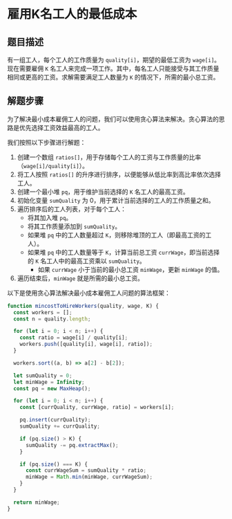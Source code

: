 # 雇用K名工人的最低成本

## 题目描述

有一组工人，每个工人的工作质量为 `quality[i]`，期望的最低工资为 `wage[i]`。现在需要雇佣 `K` 名工人来完成一项工作。其中，每名工人只能接受与其工作质量相同或更高的工资。求解需要满足工人数量为 `K` 的情况下，所需的最小总工资。

## 解题步骤

为了解决最小成本雇佣工人的问题，我们可以使用贪心算法来解决。贪心算法的思路是优先选择工资效益最高的工人。

我们按照以下步骤进行解题：

1. 创建一个数组 `ratios[]`，用于存储每个工人的工资与工作质量的比率（`wage[i]/quality[i]`）。
2. 将工人按照 `ratios[]` 的升序进行排序，以便能够从低比率到高比率依次选择工人。
3. 创建一个最小堆 `pq`，用于维护当前选择的 `K` 名工人的最高工资。
4. 初始化变量 `sumQuality` 为 0，用于累计当前选择的工人的工作质量之和。
5. 遍历排序后的工人列表，对于每个工人：
   - 将其加入堆 `pq`。
   - 将其工作质量添加到 `sumQuality`。
   - 如果堆 `pq` 中的工人数量超过 `K`，则移除堆顶的工人（即最高工资的工人）。
   - 如果堆 `pq` 中的工人数量等于 `K`，计算当前总工资 `currWage`，即当前选择的 `K` 名工人中的最高工资乘以 `sumQuality`。
     - 如果 `currWage` 小于当前的最小总工资 `minWage`，更新 `minWage` 的值。
6. 遍历结束后，`minWage` 就是所需的最小总工资。

以下是使用贪心算法解决最小成本雇佣工人问题的算法框架：

```javascript
function mincostToHireWorkers(quality, wage, K) {
  const workers = [];
  const n = quality.length;

  for (let i = 0; i < n; i++) {
    const ratio = wage[i] / quality[i];
    workers.push([quality[i], wage[i], ratio]);
  }

  workers.sort((a, b) => a[2] - b[2]);

  let sumQuality = 0;
  let minWage = Infinity;
  const pq = new MaxHeap();

  for (let i = 0; i < n; i++) {
    const [currQuality, currWage, ratio] = workers[i];

    pq.insert(currQuality);
    sumQuality += currQuality;

    if (pq.size() > K) {
      sumQuality -= pq.extractMax();
    }

    if (pq.size() === K) {
      const currWageSum = sumQuality * ratio;
      minWage = Math.min(minWage, currWageSum);
    }
  }

  return minWage;
}
```
